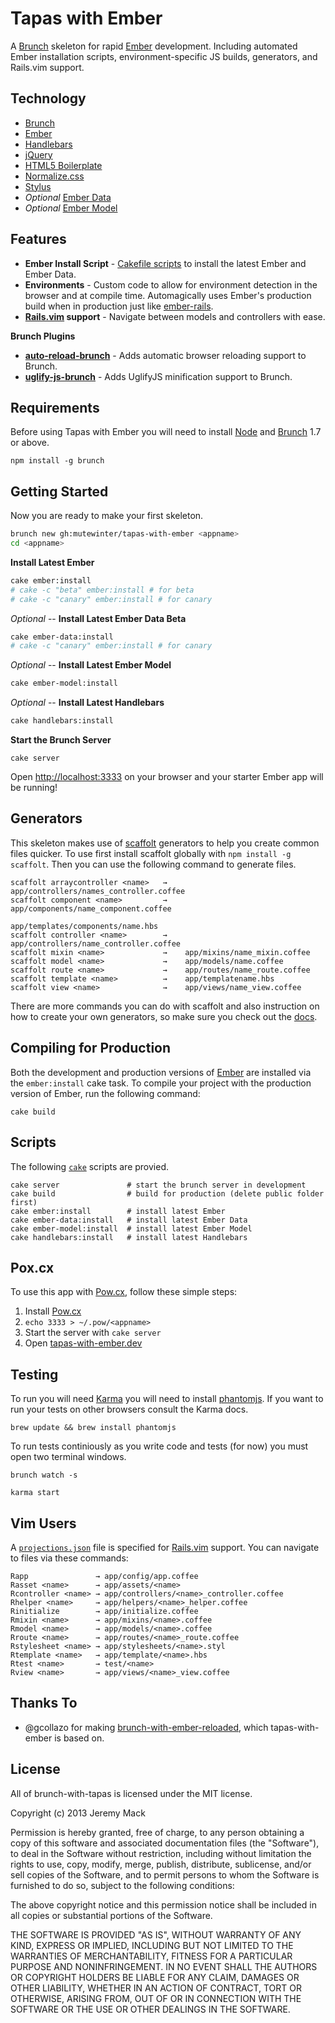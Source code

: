 # Tapas with Ember

A [Brunch][] skeleton for rapid [Ember][] development. Including automated
Ember installation scripts, environment-specific JS builds, generators, and
Rails.vim support.

## Technology

* [Brunch][]
* [Ember][]
* [Handlebars](http://handlebarsjs.com)
* [jQuery](http://jquery.com)
* [HTML5 Boilerplate](http://html5boilerplate.com)
* [Normalize.css](http://necolas.github.io/normalize.css/)
* [Stylus][]
* _Optional_ [Ember Data][]
* _Optional_ [Ember Model][]

## Features

* **Ember Install Script** - [Cakefile scripts](Cakefile) to install the latest
  Ember and Ember Data.
* **Environments** - Custom code to allow for environment detection
  in the browser and at compile time. Automagically uses Ember's production
  build when in production just like [ember-rails][].
* **[Rails.vim] support** - Navigate between models and controllers with ease.

**Brunch Plugins**

* **[auto-reload-brunch][]** - Adds automatic browser reloading support to
  Brunch.
* **[uglify-js-brunch][]** - Adds UglifyJS minification support to Brunch.

## Requirements

Before using Tapas with Ember you will need to install [Node][] and
[Brunch][] 1.7 or above.

```
npm install -g brunch
```

## Getting Started

Now you are ready to make your first skeleton.

```bash
brunch new gh:mutewinter/tapas-with-ember <appname>
cd <appname>
```

**Install Latest Ember**

```bash
cake ember:install
# cake -c "beta" ember:install # for beta
# cake -c "canary" ember:install # for canary
```

_Optional_ -- **Install Latest Ember Data Beta**

```bash
cake ember-data:install
# cake -c "canary" ember:install # for canary
```

_Optional_ -- **Install Latest Ember Model**

```bash
cake ember-model:install
```

_Optional_ -- **Install Latest Handlebars**

```bash
cake handlebars:install
```

**Start the Brunch Server**

```
cake server
```

Open [http://localhost:3333](http://localhost:3333) on your browser and your
starter Ember app will be running!

## Generators

This skeleton makes use of
[scaffolt](https://github.com/paulmillr/scaffolt#readme) generators to help you
create common files quicker. To use first install scaffolt globally with `npm
install -g scaffolt`. Then you can use the following command to generate files.

```
scaffolt arraycontroller <name>   →    app/controllers/names_controller.coffee
scaffolt component <name>         →    app/components/name_component.coffee
                                       app/templates/components/name.hbs
scaffolt controller <name>        →    app/controllers/name_controller.coffee
scaffolt mixin <name>             →    app/mixins/name_mixin.coffee
scaffolt model <name>             →    app/models/name.coffee
scaffolt route <name>             →    app/routes/name_route.coffee
scaffolt template <name>          →    app/templatename.hbs
scaffolt view <name>              →    app/views/name_view.coffee
```

There are more commands you can do with scaffolt and also instruction on how to
create your own generators, so make sure you check out the
[docs](https://github.com/paulmillr/scaffolt#readme).

## Compiling for Production

Both the development and production versions of [Ember][] are installed via
the `ember:install` cake task. To compile your project with the production
version of Ember, run the following command:

`cake build`

## Scripts

The following [`cake`](/Cakefile) scripts are provied.

```
cake server               # start the brunch server in development
cake build                # build for production (delete public folder first)
cake ember:install        # install latest Ember
cake ember-data:install   # install latest Ember Data
cake ember-model:install  # install latest Ember Model
cake handlebars:install   # install latest Handlebars
```

## Pox.cx

To use this app with [Pow.cx](http://pow.cx/), follow these simple steps:

1. Install [Pow.cx](http://pow.cx/)
1. `echo 3333 > ~/.pow/<appname>`
1. Start the server with `cake server`
1. Open [tapas-with-ember.dev](http://<app-name>.dev)


## Testing

To run you will need [Karma](https://github.com/karma-runner) you will need to
install [phantomjs](https://github.com/ariya/phantomjs). If you want to run
your tests on other browsers consult the Karma docs.

```
brew update && brew install phantomjs
```

To run tests continiously as you write code and tests (for now) you must open
two terminal windows.

```
brunch watch -s
```

```
karma start
```

## Vim Users

A [`projections.json`](/config/projections.json) file is specified for
[Rails.vim][] support. You can navigate to files via these commands:

```
Rapp               → app/config/app.coffee
Rasset <name>      → app/assets/<name>
Rcontroller <name> → app/controllers/<name>_controller.coffee
Rhelper <name>     → app/helpers/<name>_helper.coffee
Rinitialize        → app/initialize.coffee
Rmixin <name>      → app/mixins/<name>.coffee
Rmodel <name>      → app/models/<name>.coffee
Rroute <name>      → app/routes/<name>_route.coffee
Rstylesheet <name> → app/stylesheets/<name>.styl
Rtemplate <name>   → app/template/<name>.hbs
Rtest <name>       → test/<name>
Rview <name>       → app/views/<name>_view.coffee
```

## Thanks To

* @gcollazo for making [brunch-with-ember-reloaded][], which tapas-with-ember
  is based on.

## License

All of brunch-with-tapas is licensed under the MIT license.

Copyright (c) 2013 Jeremy Mack

Permission is hereby granted, free of charge, to any person obtaining a copy of
this software and associated documentation files (the "Software"), to deal in
the Software without restriction, including without limitation the rights to
use, copy, modify, merge, publish, distribute, sublicense, and/or sell copies
of the Software, and to permit persons to whom the Software is furnished to do
so, subject to the following conditions:

The above copyright notice and this permission notice shall be included in all
copies or substantial portions of the Software.

THE SOFTWARE IS PROVIDED "AS IS", WITHOUT WARRANTY OF ANY KIND, EXPRESS OR
IMPLIED, INCLUDING BUT NOT LIMITED TO THE WARRANTIES OF MERCHANTABILITY,
FITNESS FOR A PARTICULAR PURPOSE AND NONINFRINGEMENT. IN NO EVENT SHALL THE
AUTHORS OR COPYRIGHT HOLDERS BE LIABLE FOR ANY CLAIM, DAMAGES OR OTHER
LIABILITY, WHETHER IN AN ACTION OF CONTRACT, TORT OR OTHERWISE, ARISING FROM,
OUT OF OR IN CONNECTION WITH THE SOFTWARE OR THE USE OR OTHER DEALINGS IN THE
SOFTWARE.

[brunch-with-ember-reloaded]: https://github.com/gcollazo/brunch-with-ember-reloaded
[Stylus]: http://learnboost.github.io/stylus/
[CoffeeScript]: http://coffeescript.org/
[auto-reload-brunch]: https://github.com/brunch/auto-reload-brunch
[Brunch]: http://brunch.io
[Ember]: http://emberjs.com
[uglify-js-brunch]: https://github.com/brunch/uglify-js-brunch
[Rails.vim]: https://github.com/tpope/vim-rails
[Node]: http://nodejs.org/
[ember-rails]: https://github.com/emberjs/ember-rails
[Ember Data]: https://github.com/emberjs/data
[Ember Model]: https://github.com/ebryn/ember-model
